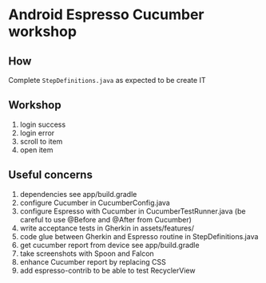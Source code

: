 # Android Espresso Cucumber workshop

## How

Complete `StepDefinitions.java` as expected to be create IT

## Workshop

1. login success
2. login error
3. scroll to item
4. open item

## Useful concerns

1. dependencies see app/build.gradle
2. configure Cucumber in CucumberConfig.java
3. configure Espresso with Cucumber in CucumberTestRunner.java (be careful to use @Before and @After from Cucumber)
4. write acceptance tests in Gherkin in assets/features/
5. code glue between Gherkin and Espresso routine in StepDefinitions.java
6. get cucumber report from device see app/build.gradle
7. take screenshots with Spoon and Falcon
8. enhance Cucumber report by replacing CSS
9. add espresso-contrib to be able to test RecyclerView